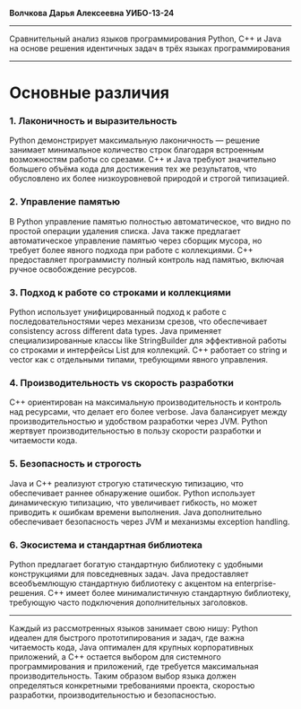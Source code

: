 __**Волчкова Дарья Алексеевна  УИБО-13-24**__
__________________________________________________________
Сравнительный анализ языков программирования Python, C++ и Java на основе решения идентичных задач в трёх языках программирования
__________________________________________________________
#                                                           **Основные различия** 

### 1. Лаконичность и выразительность
Python демонстрирует максимальную лаконичность — решение занимает минимальное количество строк благодаря встроенным возможностям работы со срезами. C++ и Java требуют значительно большего объёма кода для достижения тех же результатов, что обусловлено их более низкоуровневой природой и строгой типизацией.

### 2. Управление памятью
В Python управление памятью полностью автоматическое, что видно по простой операции удаления списка. Java также предлагает автоматическое управление памятью через сборщик мусора, но требует более явного подхода при работе с коллекциями. C++ предоставляет программисту полный контроль над памятью, включая ручное освобождение ресурсов.

### 3. Подход к работе со строками и коллекциями
Python использует унифицированный подход к работе с последовательностями через механизм срезов, что обеспечивает consistency across different data types. Java применяет специализированные классы like StringBuilder для эффективной работы со строками и интерфейсы List для коллекций. C++ работает со string и vector как с отдельными типами, требующими явного управления.

### 4. Производительность vs скорость разработки
C++ ориентирован на максимальную производительность и контроль над ресурсами, что делает его более verbose. Java балансирует между производительностью и удобством разработки через JVM. Python жертвует производительностью в пользу скорости разработки и читаемости кода.

### 5. Безопасность и строгость
Java и C++ реализуют строгую статическую типизацию, что обеспечивает раннее обнаружение ошибок. Python использует динамическую типизацию, что увеличивает гибкость, но может приводить к ошибкам времени выполнения. Java дополнительно обеспечивает безопасность через JVM и механизмы exception handling.

### 6. Экосистема и стандартная библиотека
Python предлагает богатую стандартную библиотеку с удобными конструкциями для повседневных задач. Java предоставляет всеобъемлющую стандартную библиотеку с акцентом на enterprise-решения. C++ имеет более минималистичную стандартную библиотеку, требующую часто подключения дополнительных заголовков.

__________________________________________________________
Каждый из рассмотренных языков занимает свою нишу: Python идеален для быстрого прототипирования и задач, где важна читаемость кода, Java оптимален для крупных корпоративных приложений, а C++ остается выбором для системного программирования и приложений, где требуется максимальная производительность. Таким образом выбор языка должен определяться конкретными требованиями проекта, скоростью разработки, производительностью и безопасностью.
